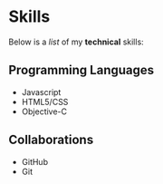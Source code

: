 # Skills

Below is a *list* of my **technical** skills:

## Programming Languages
- Javascript
- HTML5/CSS
- Objective-C

## Collaborations
- GitHub
- Git
